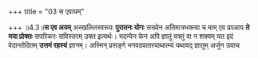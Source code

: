 +++
title = "03 स एवायम्"

+++
॥4.3॥**स एव अयम्** अस्खलितस्वरूपः **पुरातनः योगः** सख्येन
अतिमात्रभक्त्या च माम् एव प्रपन्नाय **ते मया प्रोक्तः** सपरिकरः
सविस्तरम् उक्त इत्यर्थः। मदन्येन केन अपि ज्ञातुं वक्तुं वा न शक्यम् यत
इदं वेदान्तोदितम् **उत्तमं रहस्यं** ज्ञानम्। अस्मिन् प्रसङ्गे
भगवदवतारयाथात्म्यं यथावद् ज्ञातुम् अर्जुन उवाच
